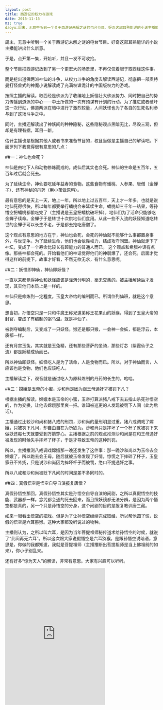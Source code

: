 ```yaml
---
layout: post
title: 西游记的权力与游戏
date: 2015-11-15
mz: true
daoyu:周末，无意中听到一个关于西游记未解之谜的电台节目。好奇这部耳熟能详的小说主播能讲出什么新意。<br>于是，点开第一集，开始听，并且一发不可收拾。<br>整个节目把西游记放到了另一个更宏大的场景里，不再仅仅着眼于取西经这件事。<br>按照主播的解读，取西经是佛派为了收编地上妖怪壮大佛派势力、同时把自己的势力传播到道派的中心——中土所做的一次有预谋有计划的行动。为了推进或者破坏这一次行动，佛道两派在暗中进行了激烈较量，人间妖怪也为了各自的生死名利参与到了这场斗争之中。<br>同时，主播还解读出了神妖间的种种隐秘，这些隐秘观点黑暗无比，尽毁三观，但却是有理有据，耳目一新。
---
```



周末，无意中听到一个关于西游记未解之谜的电台节目。好奇这部耳熟能详的小说主播能讲出什么新意。

于是，点开第一集，开始听，并且一发不可收拾。  

整个节目把西游记放到了另一个更宏大的场景里，不再仅仅着眼于取西经这件事。  

而是挖出道佛两派神仙的斗争，从权力斗争的角度去解读西游记，彻底把一部奥特曼打怪兽式的神魔小说解读成了充满权谋诡计的中国版权力的游戏。  

按照主播的解读，取西经是佛派为了收编地上妖怪壮大佛派势力、同时把自己的势力传播到道派的中心——中土所做的一次有预谋有计划的行动。为了推进或者破坏这一次行动，佛道两派在暗中进行了激烈较量，人间妖怪也为了各自的生死名利参与到了这场斗争之中。  

同时，主播还解读出了神妖间的种种隐秘，这些隐秘观点黑暗无比，尽毁三观，但却是有理有据，耳目一新。  

估计主播也是根据其他人或者书来准备节目的，权且当做是主播自己的解读吧。下面罗列下我觉得很有意思的几点：  

##一：神仙也会死？

神仙是由地下人和动物修炼而成的，成仙后其实也会死。神仙的生命是五百年，五百年过后就会死去。  

为了延续生命，神仙要吃延年益寿的食物。这些食物有蟠桃、人参果、唐僧（金蝉子）、还有神秘的丹药（用小孩做原料）。  

最有意思的是天上一天，地上一年，所以地上过五百年，天上才一年多。也就是说地仙死得很快，所以每年都要举行蟠桃会来延续生命。蟠桃却三千年一结果，等孙悟空把蟠桃都偷吃完了（主播说是玉皇把蟠桃破坏掉），地仙们为了活命只能够吃金蝉子续命。金蝉子于是转世十次供地仙们食用。从此一些不入流的妖怪知道吃转世的金蝉子可以长生不老，于是都去抢吃唐僧了。  

这个观点有意思的地方在于，神仙也会死，会死的神仙就不能够什么事都置身事外，与世无争。为了延续生命，他们也会依靠权力，结成攻守同盟。神仙就走下了神坛，变成了一个寿命比较长有超能力的普通人而已。  这个观点和希腊神话有点像。那些神都会死的。开始看他们的神话觉得他们的神弱爆了，还会死。后面才觉得这样的前提下，故事才好看，不然无欲无求，有什么意思呢。  

##二：妖怪即神仙，神仙即妖怪？

一直以来都觉得神仙和妖怪应该是泾渭分明的，毫无交集的。被主播解读后才发现，其实他们本质上是一样的。  

神仙只是修炼到一定程度，玉皇大帝给的编制而已。所谓位列仙班，就是这个意思。

想当初，孙悟空只是一只和牛魔王称兄道弟称王花果山的妖猴，得到了玉皇大帝的封官，变成了有编制的弼马温。就是神仙了。 

被剥夺编制后，又变成了一只妖怪。猴还是那只猴，一会神一会妖，都是浮云，本质都一样。  

还有月宫玉兔，其实就是玉兔精，还有那些菩萨的坐骑，那些灯芯（紫霞仙子之流）都是妖精成仙而已。  

所以神仙即妖怪。妖怪吃人是为了活命，人是食物而已。所以，对于神仙而言，人应该也是食物，他们也应该吃人。  

主播解读之下，观音就是通过吃人为原料炼制的丹药的长生的。哈哈。  

##三：嫦娥是玉帝的小蜜，沙和尚是因为跟王母通奸才被罚下凡？

根据主播的解读，嫦娥本是玉帝的小蜜，玉帝打算派猪八戒下去五指山杀死孙悟空的，作为交换，让他去嫦娥那里爽一把。谁知被巡更的人发现被罚下人间（此为后话）。  

主播通过比较沙和尚和猪八戒的刑罚，沙和尚的量刑明显过重。猪八戒调戏了嫦娥，只被罚下凡间，却自由自在为所欲为。沙和尚只是摔坏了一个杯子就被罚下来做妖还每七天就要受到万箭穿心。主播根据之前的观点推测沙和尚是在和王母通奸被发现的时候失手摔坏了杯子，于是才导致玉帝的这种刑罚。  

所以，主播推测八戒调戏嫦娥那一晚还发生了这件事：那一晚沙和尚以为玉帝去会嫦娥了，所以跑去会王母，随后就被玉帝发现了奸情，惊慌之下摔碎了杯子，玉皇家丑不外扬，只是说沙和尚因为摔坏杯子而被罚，绝口不提通奸之事。  

所以八戒和沙和尚被贬下凡间的时间是差不多同时的。  

##四：真假悟空是悟空自导自演报复唐僧？

真假孙悟空那回，真假孙悟空其实是孙悟空自导自演的闹剧，之所以真假悟空的技能、武器都一样，念咒都会通的死去回来，而且照妖镜都无法分辨，是因为两个悟空都是真的，另一个只是孙悟空的分身，这个闹剧的目的是报复教训唐三藏。  

如来一眼看出悟空的把戏。但是为了让孙悟空继续完成取经，所以帮他圆了慌，说假的悟空是六耳猕猴。这种大家都没听说过的物种。  

主播则认为，之所以叫六耳，是因为当年菩提祖师秘传道术给孙悟空的时候，就说了“此间再无六耳”。所以这次跟大家说假悟空是六耳猕猴，是跟孙悟空说暗语，意思是，你做的我都知道，我就是菩提祖师（主播推断出菩提祖师是当上佛祖前的如来），你小子别乱来。  


还有好多“惊为天人”的解读，非常有意思。大家有兴趣可以听听。  

<iframe frameborder="no" border="0" marginwidth="0" marginheight="0" width=330 height=450 src="http://music.163.com/outchain/player?type=4&id=3507002&auto=1&height=430"></iframe>